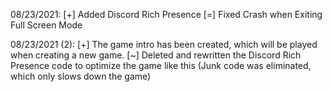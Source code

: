 08/23/2021:
[+] Added Discord Rich Presence
[=] Fixed Crash when Exiting Full Screen Mode

08/23/2021 (2): 
[+] The game intro has been created, which will be played when creating a new game.
[~] Deleted and rewritten the Discord Rich Presence code to optimize the game like this (Junk code was eliminated, which only slows down the game)
